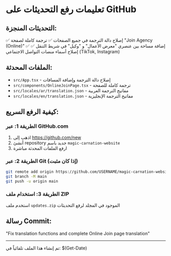 # تعليمات رفع التحديثات على GitHub

## التحديثات المنجزة:
✅ إصلاح دالة الترجمة في جميع الصفحات
✅ ترجمة كاملة لصفحة "Join Agency (Online)"
✅ إضافة مساحة بين عنصري "معرض الأعمال" و "وكيل" في شريط التنقل
✅ إصلاح أسماء منصات التواصل الاجتماعي (TikTok, Instagram)

## الملفات المحدثة:
- `src/App.tsx` - إصلاح دالة الترجمة وإضافة المسافات
- `src/components/OnlineJoinPage.tsx` - ترجمة كاملة للصفحة
- `src/locales/ar/translation.json` - مفاتيح الترجمة العربية
- `src/locales/en/translation.json` - مفاتيح الترجمة الإنجليزية

## كيفية الرفع السريع:

### الطريقة 1: عبر GitHub.com
1. اذهب إلى https://github.com/new
2. أنشئ repository جديد باسم `magic-carnation-website`
3. ارفع الملفات المحدثة مباشرة

### الطريقة 2: عبر Git (إذا كان مثبت)
```bash
git remote add origin https://github.com/USERNAME/magic-carnation-website.git
git branch -M main
git push -u origin main
```

### الطريقة 3: استخدام ملف ZIP
استخدم ملف `updates.zip` الموجود في المجلد لرفع التحديثات

## رسالة Commit:
"Fix translation functions and complete Online Join page translation"

---
تم إنشاء هذا الملف تلقائياً في: $(Get-Date)

